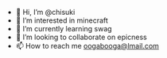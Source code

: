 - 👋 Hi, I’m @chisuki
- 👀 I’m interested in minecraft
- 🌱 I’m currently learning swag
- 💞️ I’m looking to collaborate on epicness
- 📫 How to reach me oogabooga@lmail.com

<!---
chisuki/chisuki is a ✨ special ✨ repository because its `README.md` (this file) appears on your GitHub profile.
You can click the Preview link to take a look at your changes.
--->
